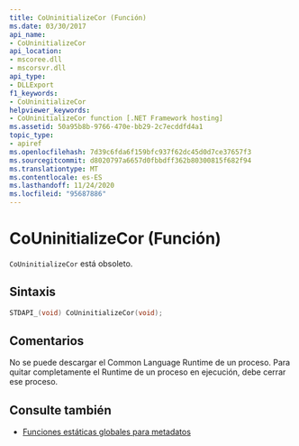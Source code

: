 ```yaml
---
title: CoUninitializeCor (Función)
ms.date: 03/30/2017
api_name:
- CoUninitializeCor
api_location:
- mscoree.dll
- mscorsvr.dll
api_type:
- DLLExport
f1_keywords:
- CoUninitializeCor
helpviewer_keywords:
- CoUninitializeCor function [.NET Framework hosting]
ms.assetid: 50a95b8b-9766-470e-bb29-2c7ecddfd4a1
topic_type:
- apiref
ms.openlocfilehash: 7d39c6fda6f159bfc937f62dc45d0d7ce37657f3
ms.sourcegitcommit: d8020797a6657d0fbbdff362b80300815f682f94
ms.translationtype: MT
ms.contentlocale: es-ES
ms.lasthandoff: 11/24/2020
ms.locfileid: "95687886"
---
```

# <a name="couninitializecor-function"></a>CoUninitializeCor (Función)

`CoUninitializeCor` está obsoleto.  
  
## <a name="syntax"></a>Sintaxis  
  
```cpp  
STDAPI_(void) CoUninitializeCor(void);  
```  
  
## <a name="remarks"></a>Comentarios  

 No se puede descargar el Common Language Runtime de un proceso. Para quitar completamente el Runtime de un proceso en ejecución, debe cerrar ese proceso.  
  
## <a name="see-also"></a>Consulte también

- [Funciones estáticas globales para metadatos](../metadata/metadata-global-static-functions.md)
